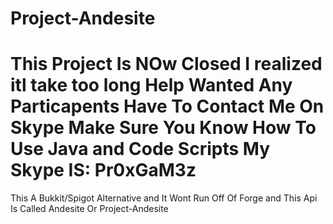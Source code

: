 Project-Andesite
================
This Project Is NOw Closed I realized itl take too long
Help Wanted
Any Particapents Have To Contact Me On Skype Make Sure You Know How To Use Java and Code Scripts My Skype IS: Pr0xGaM3z
================

This A Bukkit/Spigot Alternative and It Wont Run Off Of Forge and This Api Is Called Andesite Or Project-Andesite
